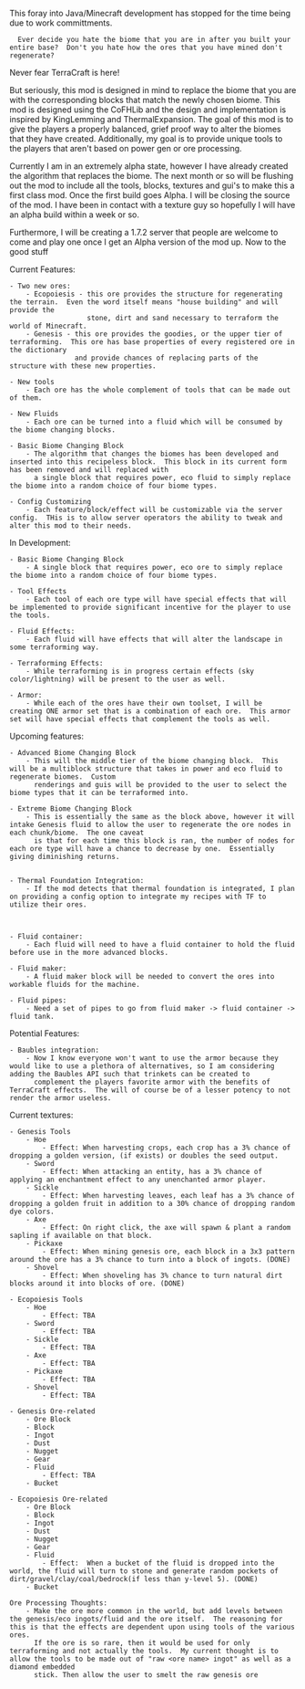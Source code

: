 This foray into Java/Minecraft development has stopped for the time being due to work committments.

      Ever decide you hate the biome that you are in after you built your entire base?  Don't you hate how the ores that you have mined don't regenerate?
   Never fear TerraCraft is here!
   
   But seriously, this mod is designed in mind to replace the biome that you are with the corresponding blocks that match the newly chosen biome.  This mod is designed
   using the CoFHLib and the design and implementation is inspired by KingLemming and ThermalExpansion.  The goal of this mod is to give the players a properly balanced,
   grief proof way to alter the biomes that they have created.  Additionally, my goal is to provide unique tools to the players that aren't based on power gen or ore processing.
   
   Currently I am in an extremely alpha state, however I have already created the algorithm that replaces the biome.  The next month or so will be flushing out the mod to include
   all the tools, blocks, textures and gui's to make this a first class mod.  Once the first build goes Alpha.  I will be closing the source of the mod.  I have been in contact with
   a texture guy so hopefully I will have an alpha build within a week or so.
   
   Furthermore, I will be creating a 1.7.2 server that people are welcome to come and play one once I get an Alpha version of the mod up.  Now to the good stuff

Current Features:

	- Two new ores:
		- Ecopoiesis - this ore provides the structure for regenerating the terrain.  Even the word itself means "house building" and will provide the 
					   stone, dirt and sand necessary to terraform the world of Minecraft.
		- Genesis - this ore provides the goodies, or the upper tier of terraforming.  This ore has base properties of every registered ore in the dictionary
					and provide chances of replacing parts of the structure with these new properties.
		
	- New tools
		- Each ore has the whole complement of tools that can be made out of them.  
		
	- New Fluids
		- Each ore can be turned into a fluid which will be consumed by the biome changing blocks.  
		
	- Basic Biome Changing Block
		- The algorithm that changes the biomes has been developed and inserted into this recipeless block.  This block in its current form has been removed and will replaced with
		  a single block that requires power, eco fluid to simply replace the biome into a random choice of four biome types.
		  
	- Config Customizing
		- Each feature/block/effect will be customizable via the server config.  THis is to allow server operators the ability to tweak and alter this mod to their needs.
		
In Development:

	- Basic Biome Changing Block
		- A single block that requires power, eco ore to simply replace the biome into a random choice of four biome types.
	
	- Tool Effects
		- Each tool of each ore type will have special effects that will be implemented to provide significant incentive for the player to use the tools.
		
	- Fluid Effects:
        - Each fluid will have effects that will alter the landscape in some terraforming way.
    
    - Terraforming Effects:
        - While terraforming is in progress certain effects (sky color/lightning) will be present to the user as well.
        
    - Armor:
        - While each of the ores have their own toolset, I will be creating ONE armor set that is a combination of each ore.  This armor set will have special effects that complement the tools as well.
    

Upcoming features:

	- Advanced Biome Changing Block
		- This will the middle tier of the biome changing block.  This will be a multiblock structure that takes in power and eco fluid to regenerate biomes.  Custom
		  renderings and guis will be provided to the user to select the biome types that it can be terraformed into.
		  
	- Extreme Biome Changing Block 
		- This is essentially the same as the block above, however it will intake Genesis fluid to allow the user to regenerate the ore nodes in each chunk/biome.  The one caveat
		  is that for each time this block is ran, the number of nodes for each ore type will have a chance to decrease by one.  Essentially giving diminishing returns.
	
		
	- Thermal Foundation Integration:
		- If the mod detects that thermal foundation is integrated, I plan on providing a config option to integrate my recipes with TF to utilize their ores.
		
		
	     
    - Fluid container:
        - Each fluid will need to have a fluid container to hold the fluid before use in the more advanced blocks.
        
    - Fluid maker:
        - A fluid maker block will be needed to convert the ores into workable fluids for the machine.
    
    - Fluid pipes:
        - Need a set of pipes to go from fluid maker -> fluid container -> fluid tank.
		

Potential Features:

	- Baubles integration:
		- Now I know everyone won't want to use the armor because they would like to use a plethora of alternatives, so I am considering adding the Baubles API such that trinkets can be created to 
		  complement the players favorite armor with the benefits of TerraCraft effects.  The will of course be of a lesser potency to not render the armor useless.
		  
		
		
Current textures:

	- Genesis Tools
		- Hoe
			- Effect: When harvesting crops, each crop has a 3% chance of dropping a golden version, (if exists) or doubles the seed output.  
		- Sword
			- Effect: When attacking an entity, has a 3% chance of applying an enchantment effect to any unenchanted armor player.
		- Sickle
			- Effect: When harvesting leaves, each leaf has a 3% chance of dropping a golden fruit in addition to a 30% chance of dropping random dye colors.
		- Axe
			- Effect: On right click, the axe will spawn & plant a random sapling if available on that block.
		- Pickaxe
			- Effect: When mining genesis ore, each block in a 3x3 pattern around the ore has a 3% chance to turn into a block of ingots. (DONE)
		- Shovel
			- Effect: When shoveling has 3% chance to turn natural dirt blocks around it into blocks of ore. (DONE)
		
	- Ecopoiesis Tools
		- Hoe
			- Effect: TBA
		- Sword
			- Effect: TBA
		- Sickle
			- Effect: TBA
		- Axe
			- Effect: TBA
		- Pickaxe
			- Effect: TBA
		- Shovel
			- Effect: TBA
	
	- Genesis Ore-related
		- Ore Block
		- Block
		- Ingot
		- Dust
		- Nugget
		- Gear
		- Fluid
			- Effect: TBA
		- Bucket
	
	- Ecopoiesis Ore-related
		- Ore Block
		- Block
		- Ingot
		- Dust
		- Nugget
		- Gear
		- Fluid
			- Effect:  When a bucket of the fluid is dropped into the world, the fluid will turn to stone and generate random pockets of dirt/gravel/clay/coal/bedrock(if less than y-level 5). (DONE)
		- Bucket

	Ore Processing Thoughts:
		- Make the ore more common in the world, but add levels between the genesis/eco ingots/fluid and the ore itself.  The reasoning for this is that the effects are dependent upon using tools of the various ores. 
		  If the ore is so rare, then it would be used for only terraforming and not actually the tools.  My current thought is to allow the tools to be made out of "raw <ore name> ingot" as well as a diamond embedded
		  stick. Then allow the user to smelt the raw genesis ore 
		



